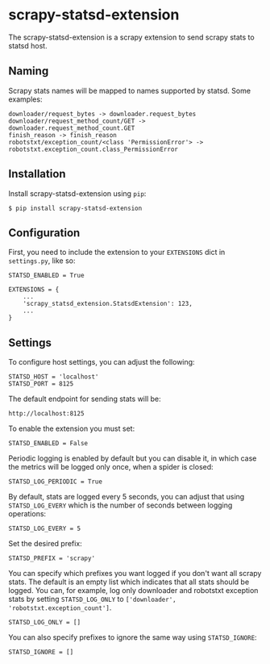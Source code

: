 # scrapy-statsd-extension
The scrapy-statsd-extension is a scrapy extension to send scrapy stats to statsd host.


## Naming

Scrapy stats names will be mapped to names supported by statsd. Some examples:

    downloader/request_bytes -> downloader.request_bytes
    downloader/request_method_count/GET -> downloader.request_method_count.GET
    finish_reason -> finish_reason
    robotstxt/exception_count/<class 'PermissionError'> -> robotstxt.exception_count.class_PermissionError


## Installation
Install scrapy-statsd-extension using ``pip``:

    $ pip install scrapy-statsd-extension


## Configuration
First, you need to include the extension to your ``EXTENSIONS`` dict in
``settings.py``, like so:

    STATSD_ENABLED = True

    EXTENSIONS = {
        ...
        'scrapy_statsd_extension.StatsdExtension': 123,
        ...
    }


## Settings
To configure host settings, you can adjust the following:

    STATSD_HOST = 'localhost'
    STATSD_PORT = 8125

The default endpoint for sending stats will be:

    http://localhost:8125

To enable the extension you must set:

    STATSD_ENABLED = False

Periodic logging is enabled by default but you can disable it, in which case
the metrics will be logged only once, when a spider is closed:

    STATSD_LOG_PERIODIC = True

By default, stats are logged every 5 seconds, you can adjust that using
``STATSD_LOG_EVERY`` which is the number of seconds between logging operations:

    STATSD_LOG_EVERY = 5

Set the desired prefix:

    STATSD_PREFIX = 'scrapy'

You can specify which prefixes you want logged if you don't want all scrapy
stats. The default is an empty list which indicates that all stats should be
logged. You can, for example, log only downloader and robotstxt exception stats
by setting ``STATSD_LOG_ONLY`` to ``['downloader', 'robotstxt.exception_count']``.

    STATSD_LOG_ONLY = []

You can also specify prefixes to ignore the same way using ``STATSD_IGNORE``:

    STATSD_IGNORE = []
